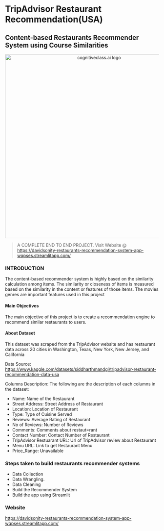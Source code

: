 # **TripAdvisor Restaurant Recommendation(USA)**
## Content-based Restaurants Recommender System using Course Similarities

<center>
    <img src="https://cdn.vox-cdn.com/thumbor/jEOXUWBAr8tQzmXf0ZF1ma66Z0g=/0x432:5174x3019/fit-in/1200x600/cdn.vox-cdn.com/uploads/chorus_asset/file/20100019/shutterstock_1497472160.jpg" width="600" alt="cognitiveclass.ai logo" />
</center>

> A COMPLETE END TO END PROJECT. Visit Website @ https://davidsonity-restaurants-recommendation-system-app-wqpses.streamlitapp.com/

### INTRODUCTION
The content-based recommender system is highly based on the similarity calculation among items. The similarity or closeness of items is measured based on the similarity in the content or features of those items. The movies genres are important features used in this project


#### Main Objectives
The main objective of this project is to create a recommendation engine to recommend similar restaurants to users.

#### About Dataset
This dataset was scraped from the TripAdvisor website and has restaurant data across 20 cities in Washington, Texas, New York, New Jersey, and California

Data Source: https://www.kaggle.com/datasets/siddharthmandgi/tripadvisor-restaurant-recommendation-data-usa

Columns Description: The following are the description of each columns in the dataset:
- Name: Name of the Restaurant
- Street Address: Street Address of Restaurant
- Location: Location of Restaurant
- Type: Type of Cuisine Served
- Reviews: Average Rating of Restaurant
- No of Reviews: Number of Reviews
- Comments: Comments about restaut=rant
- Contact Number: Contact Number of Restaurant
- TripAdvisor Restuarant URL: Url of TripAdvisor review about Restaurant
- Menu URL: Link to get Restaurant Menu
- Price_Range: Unavailable

### Steps taken to build restaurants recommender systems
- Data Collection 
- Data Wrangling.
- Data Cleaning
- Build the Recommender System
- Build the app using Streamlit

### Website
https://davidsonity-restaurants-recommendation-system-app-wqpses.streamlitapp.com/
